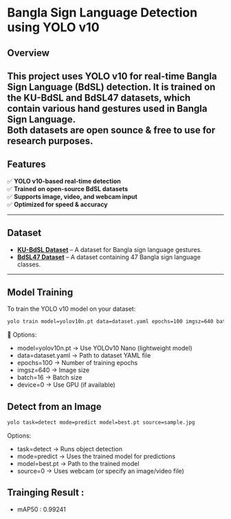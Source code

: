 # Bangla Sign Language Detection using **YOLO v10** 

##  Overview  
This project uses **YOLO v10** for real-time Bangla Sign Language (BdSL) detection. It is trained on the **KU-BdSL** and **BdSL47** datasets, which contain various hand gestures used in Bangla Sign Language.  
Both datasets are open sounce & free to use for research purposes.
---

##  Features  
✅ **YOLO v10-based real-time detection**  
✅ **Trained on open-source BdSL datasets**  
✅ **Supports image, video, and webcam input**  
✅ **Optimized for speed & accuracy**  

---

## Dataset  
- **[KU-BdSL Dataset]([https://data.mendeley.com/datasets/scpvm2nbkm/4])** – A dataset for Bangla sign language gestures.  
- **[BdSL47 Dataset]([https://zenodo.org/records/7067906])** – A dataset containing 47 Bangla sign language classes.  

---

## Model Training
To train the YOLO v10 model on your dataset:

```bash
yolo train model=yolov10n.pt data=dataset.yaml epochs=100 imgsz=640 batch=32 device=0 patiences=3
```
📌 Options:

- model=yolov10n.pt → Use YOLOv10 Nano (lightweight model)
- data=dataset.yaml → Path to dataset YAML file
- epochs=100 → Number of training epochs
- imgsz=640 → Image size
- batch=16 → Batch size
- device=0 → Use GPU (if available)

## Detect from an Image
```bash
yolo task=detect mode=predict model=best.pt source=sample.jpg
```
Options:

- task=detect → Runs object detection
- mode=predict → Uses the trained model for predictions
- model=best.pt → Path to the trained model
- source=0 → Uses webcam (or specify an image/video file)

## Trainging Result : 
- mAP50 : 0.99241

